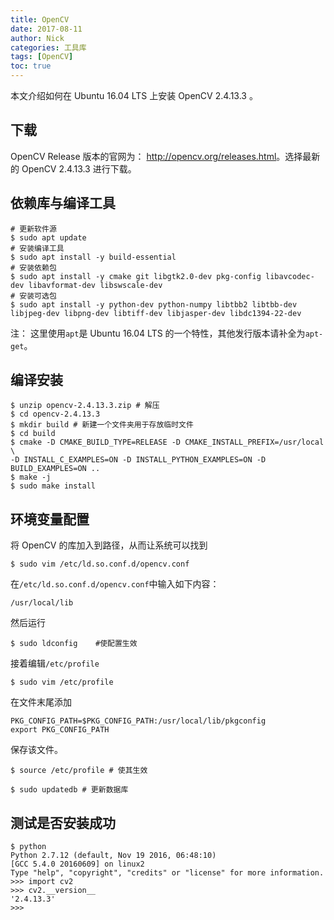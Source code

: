 ```yaml
---
title: OpenCV
date: 2017-08-11
author: Nick
categories: 工具库
tags: [OpenCV]
toc: true
---
```


<!--more-->
本文介绍如何在 Ubuntu 16.04 LTS 上安装 OpenCV 2.4.13.3 。


##  下载

OpenCV Release 版本的官网为： <http://opencv.org/releases.html>。选择最新的 OpenCV 2.4.13.3
进行下载。

## 依赖库与编译工具

    # 更新软件源
    $ sudo apt update
    # 安装编译工具
    $ sudo apt install -y build-essential
    # 安装依赖包
    $ sudo apt install -y cmake git libgtk2.0-dev pkg-config libavcodec-dev libavformat-dev libswscale-dev
    # 安装可选包
    $ sudo apt install -y python-dev python-numpy libtbb2 libtbb-dev libjpeg-dev libpng-dev libtiff-dev libjasper-dev libdc1394-22-dev

注： 这里使用`apt`是 Ubuntu 16.04 LTS 的一个特性，其他发行版本请补全为`apt-get`。

## 编译安装

    $ unzip opencv-2.4.13.3.zip # 解压
    $ cd opencv-2.4.13.3
    $ mkdir build # 新建一个文件夹用于存放临时文件
    $ cd build
    $ cmake -D CMAKE_BUILD_TYPE=RELEASE -D CMAKE_INSTALL_PREFIX=/usr/local \
    -D INSTALL_C_EXAMPLES=ON -D INSTALL_PYTHON_EXAMPLES=ON -D BUILD_EXAMPLES=ON ..
    $ make -j
    $ sudo make install

## 环境变量配置

将 OpenCV 的库加入到路径，从而让系统可以找到

    $ sudo vim /etc/ld.so.conf.d/opencv.conf

在`/etc/ld.so.conf.d/opencv.conf`中输入如下内容：

    /usr/local/lib

然后运行

    $ sudo ldconfig    #使配置生效

接着编辑`/etc/profile`

    $ sudo vim /etc/profile

在文件末尾添加

    PKG_CONFIG_PATH=$PKG_CONFIG_PATH:/usr/local/lib/pkgconfig
    export PKG_CONFIG_PATH

保存该文件。

    $ source /etc/profile # 使其生效

    $ sudo updatedb # 更新数据库

## 测试是否安装成功

    $ python
    Python 2.7.12 (default, Nov 19 2016, 06:48:10)
    [GCC 5.4.0 20160609] on linux2
    Type "help", "copyright", "credits" or "license" for more information.
    >>> import cv2
    >>> cv2.__version__
    '2.4.13.3'
    >>>
